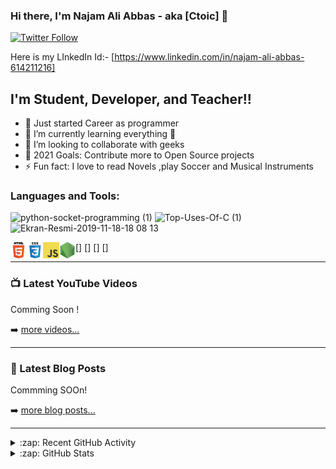 ### Hi there, I'm Najam Ali Abbas - aka [Ctoic] 👋
[![Twitter Follow](https://img.shields.io/twitter/follow/Ct0ic?color=1DA1F2&logo=twitter&style=for-the-badge)](https://twitter.com/intent/follow?original_referer=https%3A%2F%2Fgithub.com%2FCtOic&screen_name=Ct0ic)

Here is my LInkedIn Id:-
[https://www.linkedin.com/in/najam-ali-abbas-614211216]

## I'm Student, Developer, and Teacher!!

- 🔭 Just started Career as programmer
- 🌱 I’m currently learning everything 🤣
- 👯 I’m looking to collaborate with geeks 
- 🥅 2021 Goals: Contribute more to Open Source projects
- ⚡ Fun fact: I love to read Novels ,play Soccer and Musical Instruments


### Languages and Tools:


![python-socket-programming (1)](https://user-images.githubusercontent.com/90936436/144039731-bd2fe897-ee14-4cd0-82bc-2c92fdf2919e.jpg)
![Top-Uses-Of-C (1)](https://user-images.githubusercontent.com/90936436/144039991-07337a23-077d-4290-bf80-5f3d0c1be6c4.jpg)
![Ekran-Resmi-2019-11-18-18 08 13](https://user-images.githubusercontent.com/90936436/144040190-0dce9b3f-999e-4f35-87ea-5f4a5fb4d5ce.png)

[<img align="left" alt="HTML5" width="26px" src="https://raw.githubusercontent.com/github/explore/80688e429a7d4ef2fca1e82350fe8e3517d3494d/topics/html/html.png" />]
[<img align="left" alt="CSS3" width="26px" src="https://raw.githubusercontent.com/github/explore/80688e429a7d4ef2fca1e82350fe8e3517d3494d/topics/css/css.png" />]
[<img align="left" alt="JavaScript" width="26px" src="https://raw.githubusercontent.com/github/explore/80688e429a7d4ef2fca1e82350fe8e3517d3494d/topics/javascript/javascript.png" />]
[<img align="left" alt="Node.js" width="26px" src="https://raw.githubusercontent.com/github/explore/80688e429a7d4ef2fca1e82350fe8e3517d3494d/topics/nodejs/nodejs.png" />]

---

### 📺 Latest YouTube Videos

<!-- YOUTUBE:START -->
Comming Soon ! 

➡️ [more videos...](https://www.youtube.com/channel/UC4ZY1JKm3nuqX3XcCf9l0xQ)

---

### 📕 Latest Blog Posts

<!-- BLOG-POST-LIST:START -->
Commming SOOn!

➡️ [more blog posts...](https://www.youtube.com/channel/UC4ZY1JKm3nuqX3XcCf9l0xQodestackr.com)

---

<details>
  <summary>:zap: Recent GitHub Activity</summary>
  
<!--START_SECTION:activity-->
1. 🗣 Commented on 
4. 🗣 Commented on [
5. 🎉 Merged PR [#10](http
<!--END_SECTION:activity-->

</details>

<details>
  <summary>:zap: GitHub Stats</summary>

  <img align="left" alt="codeSTACKr's GitHub Stats" src="https://github-readme-stats.codestackr.vercel.app/api?username=codeSTACKr&show_icons=true&hide_border=true" />

</details>


[twitter]: https://twitter.com/Ctoic
[instagram]: https://instagram.com/Ctoic
[linkedin]: https://linkedin.com/in/NajamAliAbbas
[webdevplaylist]: https://www.youtube.com/playlist?list=PLkwxH9e_vrAJ0WbEsFA9W3I1W-g_BTsbt
[jsplaylist]: https://www.youtube.com/playlist?list=PLkwxH9e_vrALRJKu7wfXby3MKeflhTu6B
[cssplaylist]: https://www.youtube.com/playlist?list=PLkwxH9e_vrALSdvZuEh6gqQdmDoDIoqz4
[reactplaylist]: https://www.youtube.com/playlist?list=PLkwxH9e_vrAK4TdffpxKY3QGyHCpxFcQ0
